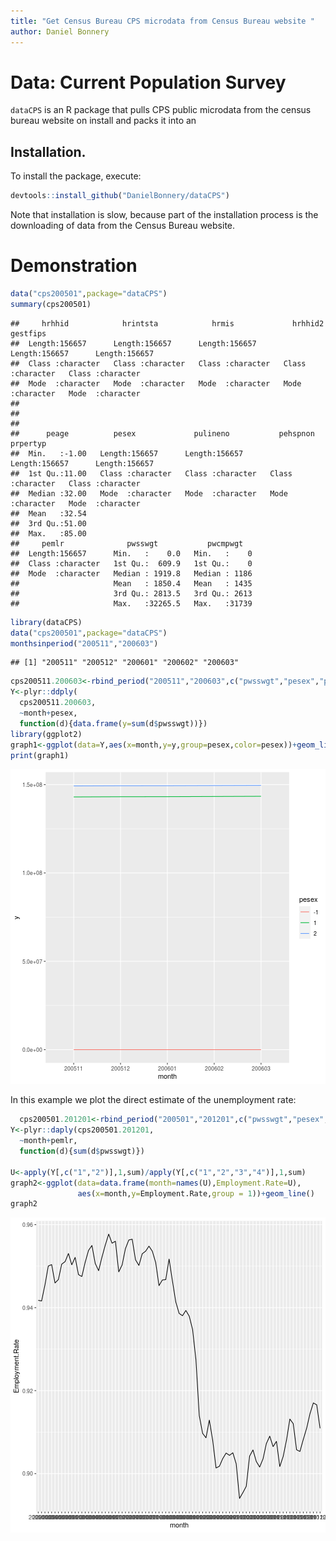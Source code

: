 ```yaml
---
title: "Get Census Bureau CPS microdata from Census Bureau website "
author: Daniel Bonnery
---
```


# Data: Current Population Survey

`dataCPS` is an R package that pulls CPS public microdata from the census bureau website on install and packs it into an 
## Installation.

To install  the package, execute:

```r
devtools::install_github("DanielBonnery/dataCPS")
```
Note that installation is slow, because part of the installation process is the downloading of data from the Census Bureau website.

# Demonstration


```r
data("cps200501",package="dataCPS")
summary(cps200501)
```

```
##     hrhhid            hrintsta            hrmis             hrhhid2            gestfips        
##  Length:156657      Length:156657      Length:156657      Length:156657      Length:156657     
##  Class :character   Class :character   Class :character   Class :character   Class :character  
##  Mode  :character   Mode  :character   Mode  :character   Mode  :character   Mode  :character  
##                                                                                                
##                                                                                                
##                                                                                                
##      peage          pesex             pulineno           pehspnon           prpertyp        
##  Min.   :-1.00   Length:156657      Length:156657      Length:156657      Length:156657     
##  1st Qu.:11.00   Class :character   Class :character   Class :character   Class :character  
##  Median :32.00   Mode  :character   Mode  :character   Mode  :character   Mode  :character  
##  Mean   :32.54                                                                              
##  3rd Qu.:51.00                                                                              
##  Max.   :85.00                                                                              
##     pemlr              pwsswgt           pwcmpwgt    
##  Length:156657      Min.   :    0.0   Min.   :    0  
##  Class :character   1st Qu.:  609.9   1st Qu.:    0  
##  Mode  :character   Median : 1919.8   Median : 1186  
##                     Mean   : 1850.4   Mean   : 1435  
##                     3rd Qu.: 2813.5   3rd Qu.: 2613  
##                     Max.   :32265.5   Max.   :31739
```

```r
library(dataCPS)
data("cps200501",package="dataCPS")
monthsinperiod("200511","200603")
```

```
## [1] "200511" "200512" "200601" "200602" "200603"
```

```r
cps200511.200603<-rbind_period("200511","200603",c("pwsswgt","pesex","pemlr"))
Y<-plyr::ddply(
  cps200511.200603,
  ~month+pesex,
  function(d){data.frame(y=sum(d$pwsswgt))})
library(ggplot2)
graph1<-ggplot(data=Y,aes(x=month,y=y,group=pesex,color=pesex))+geom_line()
print(graph1)
```

![plot of chunk unnamed-chunk-15](figure/unnamed-chunk-15-1.png)

In this example we plot the direct estimate of the unemployment rate:

```r
  cps200501.201201<-rbind_period("200501","201201",c("pwsswgt","pesex","pemlr"))
Y<-plyr::daply(cps200501.201201,
  ~month+pemlr,
  function(d){sum(d$pwsswgt)})

U<-apply(Y[,c("1","2")],1,sum)/apply(Y[,c("1","2","3","4")],1,sum)
graph2<-ggplot(data=data.frame(month=names(U),Employment.Rate=U),
               aes(x=month,y=Employment.Rate,group = 1))+geom_line()
graph2
```

![plot of chunk unnamed-chunk-16](figure/unnamed-chunk-16-1.png)

